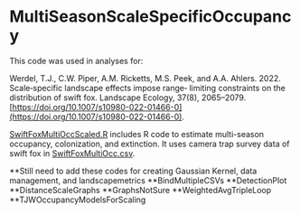 # MultiSeasonScaleSpecificOccupancy

This code was used in analyses for:

Werdel, T.J., C.W. Piper, A.M. Ricketts, M.S. Peek, and A.A. Ahlers. 2022. Scale‑specific landscape effects impose range‑
limiting constraints on the distribution of swift fox. Landscape Ecology, 37(8), 2065–2079. [https://doi.org/10.1007/s10980-022-01466-0](https://doi.org/10.1007/s10980-022-01466-0).

[SwiftFoxMultiOccScaled.R](https://github.com/tywerdel/MultiSeasonScaleSpecificOccupancy/blob/main/SwiftFoxMultiOccScaled.R) includes R code to estimate multi-season occupancy, colonization, and extinction. It uses camera trap survey data of swift fox in [SwiftFoxMultiOcc.csv](https://github.com/tywerdel/MultiSeasonScaleSpecificOccupancy/blob/main/SwiftFoxMultiOcc.csv).

**Still need to add these codes for creating Gaussian Kernel, data management, and landscapemetrics
**BindMultipleCSVs
**DetectionPlot
**DistanceScaleGraphs
**GraphsNotSure
**WeightedAvgTripleLoop
**TJWOccupancyModelsForScaling
